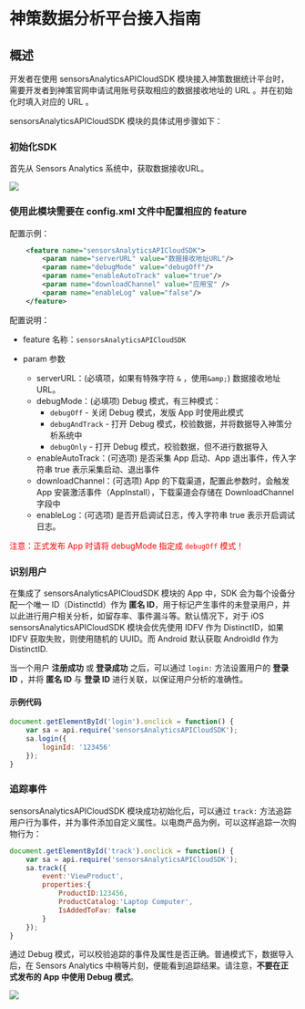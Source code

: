 # 神策数据分析平台接入指南


## 概述

开发者在使用 sensorsAnalyticsAPICloudSDK 模块接入神策数据统计平台时，需要开发者到神策官网申请试用账号获取相应的数据接收地址的 URL 。并在初始化时填入对应的 URL 。

sensorsAnalyticsAPICloudSDK 模块的具体试用步骤如下：

### 初始化SDK

首先从 Sensors Analytics 系统中，获取数据接收URL。

![](https://www.sensorsdata.cn/manual/img/multi_project_data_api.png)


### 使用此模块需要在 config.xml 文件中配置相应的 feature

配置示例：

```xml
    <feature name="sensorsAnalyticsAPICloudSDK">
        <param name="serverURL" value="数据接收地址URL"/>
        <param name="debugMode" value="debugOff"/>
        <param name="enableAutoTrack" value="true"/>
        <param name="downloadChannel" value="应用宝" />
        <param name="enableLog" value="false"/>
    </feature>   
```
配置说明：

- feature 名称：`sensorsAnalyticsAPICloudSDK`

- param 参数
   - serverURL：(必填项，如果有特殊字符 `&` ，使用`&amp;`) 数据接收地址 URL。
   - debugMode：(必填项) Debug 模式，有三种模式：
      * `debugOff` - 关闭 Debug 模式，发版 App 时使用此模式
      * `debugAndTrack` - 打开 Debug 模式，校验数据，并将数据导入神策分析系统中
      * `debugOnly` - 打开 Debug 模式，校验数据，但不进行数据导入
   - enableAutoTrack：(可选项) 是否采集 App 启动、App 退出事件，传入字符串 true 表示采集启动、退出事件
   - downloadChannel：(可选项) App 的下载渠道，配置此参数时，会触发 App 安装激活事件（AppInstall），下载渠道会存储在 DownloadChannel 字段中
   - enableLog：(可选项) 是否开启调试日志，传入字符串 true 表示开启调试日志。

<font color=red>注意：正式发布 App 时请将 debugMode 指定成 `debugOff` 模式！</font>




### 识别用户

在集成了 sensorsAnalyticsAPICloudSDK 模块的 App 中，SDK 会为每个设备分配一个唯一 ID（DistinctId）作为 **匿名 ID**，用于标记产生事件的未登录用户，并以此进行用户相关分析，如留存率、事件漏斗等。默认情况下，对于 iOS sensorsAnalyticsAPICloudSDK 模块会优先使用 IDFV 作为 DistinctID，如果 IDFV 获取失败，则使用随机的 UUID。而 Android 默认获取 AndroidId 作为 DistinctID.

当一个用户 **注册成功** 或 **登录成功** 之后，可以通过 `login:` 方法设置用户的 **登录 ID** ，并将 **匿名 ID** 与 **登录 ID** 进行关联，以保证用户分析的准确性。

#### 示例代码

```js
document.getElementById('login').onclick = function() {
	var sa = api.require('sensorsAnalyticsAPICloudSDK');
	sa.login({
    	loginId: '123456'
	});
}
```

### 追踪事件
sensorsAnalyticsAPICloudSDK 模块成功初始化后，可以通过 `track:` 方法追踪用户行为事件，并为事件添加自定义属性。以电商产品为例，可以这样追踪一次购物行为：

```js
document.getElementById('track').onclick = function() {
	var sa = api.require('sensorsAnalyticsAPICloudSDK');
	sa.track({
    	event:'ViewProduct',
    	properties:{
       		ProductID:123456,
       		ProductCatalog:'Laptop Computer',
       		IsAddedToFav: false
    	}
	});
}
```

通过 Debug 模式，可以校验追踪的事件及属性是否正确。普通模式下，数据导入后，在 Sensors Analytics 中稍等片刻，便能看到追踪结果。请注意，**不要在正式发布的 App 中使用 Debug 模式**。

![](https://www.sensorsdata.cn/manual/img/ios_sdk_1.png)